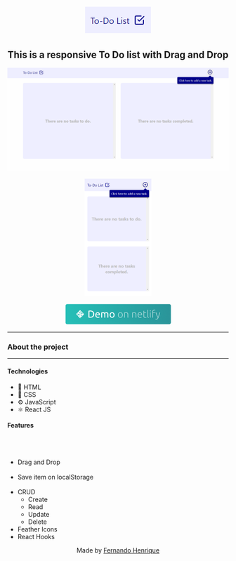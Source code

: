 <h1 align="center"><img src="https://github.com/fernandohos/todo-list/blob/main/github/todo-list.png" alt="Todo List"/></h1>

<h2 align="center">This is a responsive To Do list with Drag and Drop</h2>

<p align="center">
  <img align="center" src="https://github.com/fernandohos/todo-list/blob/main/github/github-todo.gif" alt="desktop todo list preview"/>
  <br>
  <br>
  <img width="30%" src="https://github.com/fernandohos/todo-list/blob/main/github/github-todo-mobile.png" alt="desktop todo list preview"/>
</p>


<p align="center"><a href="https://fernandohos-todo-list.netlify.app/"><img src="https://github.com/fernandohos/todo-list/blob/main/github/demo-on-netlify.png" /></a></p>

---

### About the project

---

#### Technologies

-  🧱 HTML
-  💅 CSS
-  ⚙️ JavaScript
-  ⚛️ React JS

#### Features
<br>
<br>
<ul>
  <li>Drag and Drop</li>
  <br>
  <li>Save item on localStorage</li>
  <br>
  <li>CRUD
      <ul>
        <li>Create</li>
        <li>Read</li>
        <li>Update</li>
        <li>Delete</li>
      </ul>
  </li>
  <li>Feather Icons</li>
  <li>React Hooks</li>
</ul>


<p align="center">Made by <a href="https://github.com/fernandohos">Fernando Henrique</a></p>
